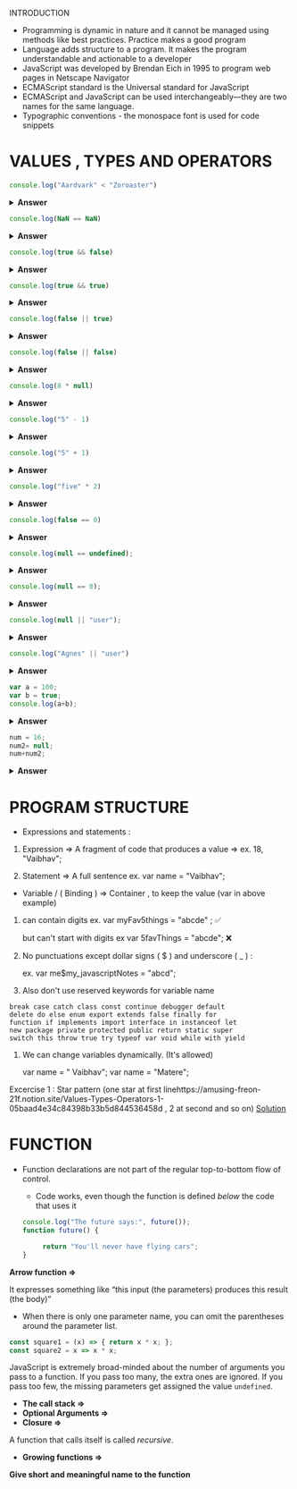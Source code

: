 INTRODUCTION

- Programming is dynamic in nature and it cannot be managed using methods like best practices. Practice makes a good program
- Language adds structure to a program. It makes the program understandable and actionable to a developer
- JavaScript was developed by Brendan Eich in 1995 to program web pages in Netscape Navigator
- ECMAScript standard is the Universal standard for JavaScript
- ECMAScript and JavaScript can be used interchangeably—they are two names for the same language.
- Typographic conventions - the monospace font is used for code snippets

# VALUES , TYPES AND OPERATORS

```javascript
console.log("Aardvark" < "Zoroaster")
```
<details><summary><b>Answer</b></summary>
<p>true</p>
 <p>Uppercase letters are always “less” than lowercase ones</p>
</details>


```javascript
console.log(NaN == NaN)
```
<details><summary><b>Answer</b></summary>
<p>false</p>
 NaN is supposed to denote the result of a nonsensical computation, and as such, it isn’t equal to the result of any other nonsensical computations.
</details>




```javascript
console.log(true && false)
```
<details><summary><b>Answer</b></summary>
<p>false</p>
</details>

```javascript
console.log(true && true)
```
<details><summary><b>Answer</b></summary>
<p>true</p>
</details>

```javascript
console.log(false || true)
```
<details><summary><b>Answer</b></summary>
<p>true</p>
</details>


```javascript
console.log(false || false)
```
<details><summary><b>Answer</b></summary>
<p>false</p>
</details>

```javascript
console.log(8 * null)
```
<details><summary><b>Answer</b></summary>
<p>0</p>
<p>because null becomes 0</p>
</details>

```javascript
console.log("5" - 1)
```
<details><summary><b>Answer</b></summary>
<p>4</p>
<p>"5" becomes 5 (from string to number)</p>
</details>

```javascript
console.log("5" + 1)
```
<details><summary><b>Answer</b></summary>
<p>51</p>
<p>+ tries string concatenation before numeric addition, so the 1 is converted to "1"</p>
<p>if any one is String then it just concat</p>
</details>

```javascript
console.log("five" * 2)
```
<details><summary><b>Answer</b></summary>
<p>NaN</p>
<p>When something that doesn’t map to a number in an obvious way (such as "five" or undefined) is converted to a number, you get the value NaN.</p>
</details>

```javascript
console.log(false == 0)
```
<details><summary><b>Answer</b></summary>
<p>true</p>
</details>

```javascript
console.log(null == undefined);
```
<details><summary><b>Answer</b></summary>
<p>true</p>
</details>

```javascript
console.log(null == 0);
```
<details><summary><b>Answer</b></summary>
<p>false</p>
</details>

```javascript
console.log(null || "user");
```
<details><summary><b>Answer</b></summary>
<p>user</p>
</details>

```javascript
console.log("Agnes" || "user")
```
<details><summary><b>Answer</b></summary>
<p>Agnes</p>
</details>

```javascript
var a = 100;
var b = true;
console.log(a+b);
```
<details><summary><b>Answer</b></summary>
<p>101</p>
</details>

```javascript
num = 16;
num2= null;
num+num2;
```
<details><summary><b>Answer</b></summary>
<p>16</p>
</details>

# PROGRAM STRUCTURE

- Expressions and statements :

1. Expression ⇒ A fragment of code that produces a value ⇒ ex.  18,    "Vaibhav";

2. Statement ⇒ A full sentence ex. var name = "Vaibhav";

- Variable / ( Binding ) ⇒ Container , to keep the value (var in above example)

1. can contain digits ex. var myFav5things = "abcde" ; ✅
    
    but can't start with digits ex var 5favThings = "abcde"; ❌ 
    
2. No punctuations except dollar signs ( $ ) and  underscore ( _ ) :  
    
    ex. var me$my_javascriptNotes = "abcd";
    
3. Also don't use reserved keywords for variable name 

```
break case catch class const continue debugger default
delete do else enum export extends false finally for
function if implements import interface in instanceof let
new package private protected public return static super
switch this throw true try typeof var void while with yield
```

1. We can change variables dynamically. (It's allowed)
    
    var name = " Vaibhav";
    var name = "Matere";
    
Excercise 1 : Star pattern (one star at first linehttps://amusing-freon-21f.notion.site/Values-Types-Operators-1-05baad4e34c84398b33b5d844536458d , 2 at second and so on)
[Solution](https://replit.com/@Vaibhav18Matere/star-pattern-do-while-loop)

# FUNCTION
- Function declarations are not part of the regular top-to-bottom flow of control.
    - Code works, even though the function is defined *below* the code that uses it
    
    ```jsx
    console.log("The future says:", future());
    function future() {
    
         return "You'll never have flying cars";
    }
    ```
    

**Arrow function  ⇒** 

It expresses something like “this input (the parameters) produces this result (the body)”

- When there is only one parameter name, you can omit the parentheses around the parameter list.

```jsx
const square1 = (x) => { return x * x; };
const square2 = x => x * x;
```

JavaScript is extremely broad-minded about the number of arguments you pass to a function. If you pass too many, the extra ones are ignored. If you pass too few, the missing parameters get assigned the value `undefined`.

- **The call stack ⇒**
- **Optional Arguments ⇒**
- **Closure ⇒**

A function that calls itself is called *recursive*.

- **Growing functions ⇒**

**Give short and meaningful name to the function**
